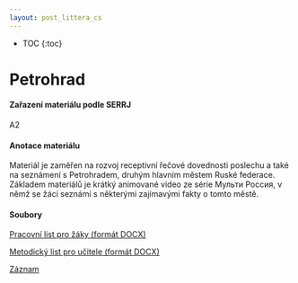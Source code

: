 ```yaml
---
layout: post_littera_cs
---
```

* TOC
{:toc}

# Petrohrad

#### Zařazení materiálu podle SERRJ

A2

#### Anotace materiálu

Materiál je zaměřen na rozvoj receptivní řečové dovednosti poslechu a také na seznámení s Petrohradem, druhým hlavním městem Ruské federace. Základem materiálů je krátký animované video ze série Мульти Россия, v němž se žáci seznámí s některými zajímavými fakty o tomto městě.

#### Soubory

[Pracovní list pro žáky (formát DOCX)](/cs/littera/rustina/materialy/zaci/poslech/56_Sankt_Peterburg_Z_A2.docx) 

[Metodický list pro učitele (formát DOCX)](/cs/littera/rustina/materialy/metodika/56_Sankt_Peterburg_metodika.docx)

[Záznam](https://www.youtube.com/embed/OKZssGRb99E?autoplay=1)